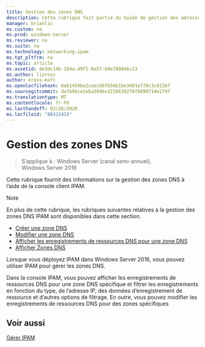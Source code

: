 ```yaml
---
title: Gestion des zones DNS
description: Cette rubrique fait partie du Guide de gestion des adresses IP (IPAM) de Windows Server 2016.
manager: brianlic
ms.custom: na
ms.prod: windows-server
ms.reviewer: na
ms.suite: na
ms.technology: networking-ipam
ms.tgt_pltfrm: na
ms.topic: article
ms.assetid: de3dc14b-164a-49f1-8a57-b9e788046c23
ms.author: lizross
author: eross-msft
ms.openlocfilehash: 6ab1450be2ceacb6f650b1be3d01e770c3c8116f
ms.sourcegitcommit: da7b9bce1eba369bcd156639276f6899714e279f
ms.translationtype: MT
ms.contentlocale: fr-FR
ms.lasthandoff: 03/26/2020
ms.locfileid: "80312415"
---
```

# <a name="dns-zone-management"></a>Gestion des zones DNS

>S’applique à : Windows Server (canal semi-annuel), Windows Server 2016

Cette rubrique fournit des informations sur la gestion des zones DNS à l’aide de la console client IPAM.  
  
> [!NOTE]  
> En plus de cette rubrique, les rubriques suivantes relatives à la gestion des zones DNS IPAM sont disponibles dans cette section.  
>   
> -   [Créer une zone DNS](../../technologies/ipam/Create-a-DNS-Zone.md)  
> -   [Modifier une zone DNS](../../technologies/ipam/Edit-a-DNS-Zone.md)  
> -   [Afficher les enregistrements de ressources DNS pour une zone DNS](../../technologies/ipam/View-DNS-Resource-Records-for-a-DNS-Zone.md)  
> -   [Afficher Zones DNS](../../technologies/ipam/View-DNS-Zones.md)  
  
Lorsque vous déployez IPAM dans Windows Server 2016, vous pouvez utiliser IPAM pour gérer les zones DNS.  
  
Dans la console IPAM, vous pouvez afficher les enregistrements de ressources DNS pour une zone DNS spécifique et filtrer les enregistrements en fonction du type, de l’adresse IP, des données d’enregistrement de ressource et d’autres options de filtrage. En outre, vous pouvez modifier les enregistrements de ressources DNS pour des zones spécifiques  
  
## <a name="see-also"></a>Voir aussi  
[Gérer IPAM](Manage-IPAM.md)  
  


